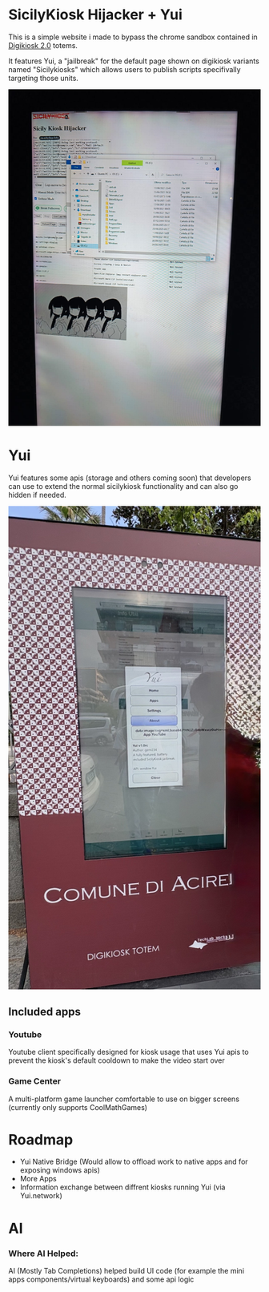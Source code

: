 # SicilyKiosk Hijacker + Yui

This is a simple website i made to bypass the chrome sandbox contained in [Digikiosk 2.0](https://www.techlabworks.com/technical_data/Brochure%20Digikiosk%20Table.pdf) totems.

It features Yui, a "jailbreak" for the default page shown on digikiosk variants named "Sicilykiosks" which allows users to publish scripts specifivally targeting those units.

![SicilyKiosk Hijacker working live](image1.JPG)

# Yui 

Yui features some apis (storage and others coming soon) that developers can use to extend the normal sicilykiosk functionality and can also go hidden if needed.

![Yui Working Live](image2.jpg)

## Included apps
### Youtube
Youtube client specifically designed for kiosk usage that uses Yui apis to prevent the kiosk's default cooldown to make the video start over
### Game Center
A multi-platform game launcher comfortable to use on bigger screens (currently only supports CoolMathGames)

# Roadmap
- Yui Native Bridge (Would allow to offload work to native apps and for exposing windows apis)
- More Apps
- Information exchange between diffrent kiosks running Yui (via Yui.network)

# AI
### Where AI Helped:
AI (Mostly Tab Completions) helped build UI code (for example the mini apps components/virtual keyboards) and some api logic
